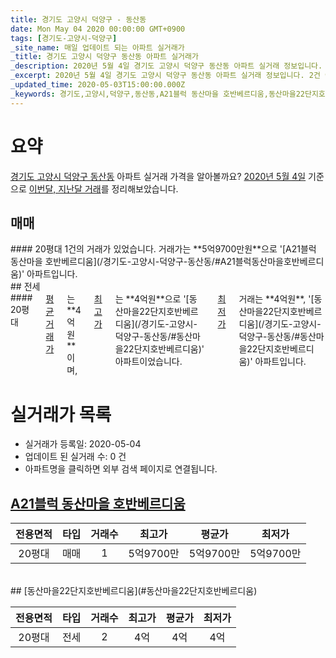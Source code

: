 ```yaml
---
title: 경기도 고양시 덕양구 - 동산동
date: Mon May 04 2020 00:00:00 GMT+0900
tags: [경기도-고양시-덕양구]
_site_name: 매일 업데이트 되는 아파트 실거래가
_title: 경기도 고양시 덕양구 동산동 아파트 실거래가
_description: 2020년 5월 4일 경기도 고양시 덕양구 동산동 아파트 실거래 정보입니다. 2건 아파트 정보가 있습니다.
_excerpt: 2020년 5월 4일 경기도 고양시 덕양구 동산동 아파트 실거래 정보입니다. 2건 아파트 정보가 있습니다.
_updated_time: 2020-05-03T15:00:00.000Z
_keywords: 경기도,고양시,덕양구,동산동,A21블럭 동산마을 호반베르디움,동산마을22단지호반베르디움
---
```





# 요약
<ins>경기도 고양시 덕양구 동산동</ins> 아파트 실거래 가격을 알아볼까요? <ins>2020년 5월 4일</ins> 기준으로 <ins>이번달, 지난달 거래</ins>를 정리해보았습니다.

## 매매
<div class="container">
<div class="twelve columns" markdown="1">
#### 20평대
1건의 거래가 있었습니다. 거래가는 **5억9700만원**으로 '[A21블럭 동산마을 호반베르디움](/경기도-고양시-덕양구-동산동/#A21블럭동산마을호반베르디움)' 아파트입니다.
</div>
</div>
## 전세
<div class="container">
<div class="twelve columns" markdown="1">
#### 20평대
<ins>평균 거래가</ins>는 **4억원**이며, <ins>최고가</ins>는 **4억원**으로 '[동산마을22단지호반베르디움](/경기도-고양시-덕양구-동산동/#동산마을22단지호반베르디움)' 아파트이었습니다. <ins>최저가</ins> 거래는 **4억원**, '[동산마을22단지호반베르디움](/경기도-고양시-덕양구-동산동/#동산마을22단지호반베르디움)' 아파트입니다.
</div>
</div>



# 실거래가 목록
- 실거래가 등록일: 2020-05-04
- 업데이트 된 실거래 수: 0 건
- 아파트명을 클릭하면 외부 검색 페이지로 연결됩니다.

## [A21블럭 동산마을 호반베르디움](#A21블럭동산마을호반베르디움)

|전용면적|타입|거래수|최고가|평균가|최저가|
|:---:|:---:|:---:|:---:|:---:|:---:|
|20평대|<span class="deal-type-1">매매</span>|1|5억9700만|5억9700만|5억9700만|

<br/>
## [동산마을22단지호반베르디움](#동산마을22단지호반베르디움)

|전용면적|타입|거래수|최고가|평균가|최저가|
|:---:|:---:|:---:|:---:|:---:|:---:|
|20평대|<span class="deal-type-2">전세</span>|2|4억|4억|4억|

<br/>




